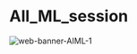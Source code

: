 # All_ML_session
<url>![web-banner-AIML-1](https://github.com/user-attachments/assets/3a6ce135-0e45-42ac-98e5-fbbcae781599)</url>
</url>
